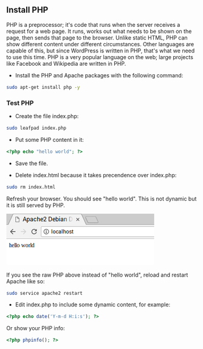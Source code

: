 ## Install PHP

PHP is a preprocessor; it's code that runs when the server receives a request for a web page. It runs, works out what needs to be shown on the page, then sends that page to the browser. Unlike static HTML, PHP can show different content under different circumstances. Other languages are capable of this, but since WordPress is written in PHP, that's what we need to use this time. PHP is a very popular language on the web; large projects like Facebook and Wikipedia are written in PHP.

+ Install the PHP and Apache packages with the following command:

```bash
sudo apt-get install php -y
```

### Test PHP

+ Create the file index.php:

```bash
sudo leafpad index.php
```

+ Put some PHP content in it:

```php
<?php echo "hello world"; ?>
```

+ Save the file. 

+ Delete index.html because it takes precendence over index.php:
```bash
sudo rm index.html
```

Refresh your browser. You should see "hello world". This is not dynamic but it is still served by PHP.

![hello world](images/apache-hello-world.png)

If you see the raw PHP above instead of "hello world", reload and restart Apache like so:

```bash
sudo service apache2 restart
```

+ Edit index.php to include some dynamic content, for example:

```php
<?php echo date('Y-m-d H:i:s'); ?>
```

Or show your PHP info:

```php
<?php phpinfo(); ?>
```


